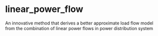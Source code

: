 # linear_power_flow
An innovative method that derives a better approximate load flow model from the combination of linear power flows in power distribution system

